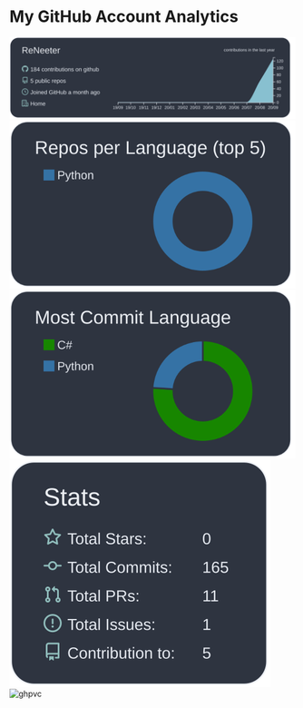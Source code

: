 # My GitHub Account Analytics

[![profile-details](https://raw.githubusercontent.com/ReNeeter/ReNeeter/master/profile-summary-card-output/nord_dark/0-profile-details.svg)](https://github.com/vn7n24fzkq/github-profile-summary-cards)
[![repos-per-language](https://raw.githubusercontent.com/ReNeeter/ReNeeter/master/profile-summary-card-output/nord_dark/1-repos-per-language.svg)](https://github.com/vn7n24fzkq/github-profile-summary-cards)
[![most-commit-language](https://raw.githubusercontent.com/ReNeeter/ReNeeter/master/profile-summary-card-output/nord_dark/2-most-commit-language.svg)](https://github.com/vn7n24fzkq/github-profile-summary-cards)
[![stats](https://raw.githubusercontent.com/ReNeeter/ReNeeter/master/profile-summary-card-output/nord_dark/3-stats.svg)](https://github.com/vn7n24fzkq/github-profile-summary-cards)
![ghpvc](https://komarev.com/ghpvc/?username=ReNeeter)